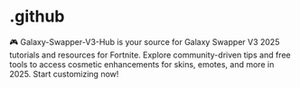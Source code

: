 # .github
🎮 Galaxy-Swapper-V3-Hub is your source for Galaxy Swapper V3 2025 tutorials and resources for Fortnite. Explore community-driven tips and free tools to access cosmetic enhancements for skins, emotes, and more in 2025. Start customizing now!
